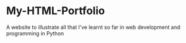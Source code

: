 # My-HTML-Portfolio
A website to illustrate all that I've learnt so far in web development and programming in Python
